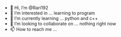 - 👋 Hi, I’m @Rari192
- 👀 I’m interested in ... learning to program
- 🌱 I’m currently learning ... python and c++
- 💞️ I’m looking to collaborate on ... nothing right now
- 📫 How to reach me ... 

<!---
Rari192/Rari192 is a ✨ special ✨ repository because its `README.md` (this file) appears on your GitHub profile.
You can click the Preview link to take a look at your changes.
--->

